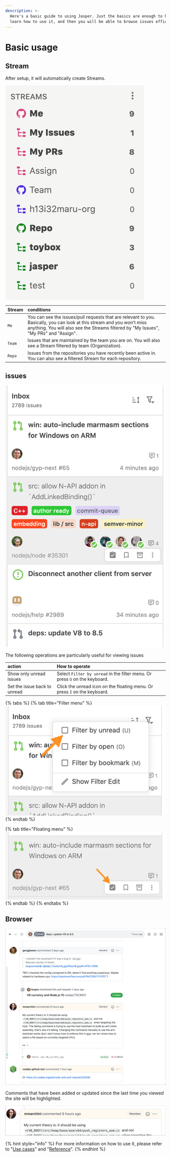 ```yaml
---
description: >-
  Here's a basic guide to using Jasper. Just the basics are enough to help you
  learn how to use it, and then you will be able to browse issues efficiently.
---
```


# Basic usage

## Stream

After setup, it will automatically create Streams.

![](../.gitbook/assets/03_streams.png)

| Stream | conditions |
| :--- | :--- |
| `Me` | You can see the issues/pull requests that are relevant to you. Basically, you can look at this stream and you won't miss anything.  You will also see the Streams filtered by "My Issues", "My PRs" and "Assign". |
| `Team` | Issues that are maintained by the team you are on. You will also see a Stream filtered by team \(Organization\). |
| `Repo` | Issues from the repositories you have recently been active in. You can also see a filtered Stream for each repository. |

## issues

![](../.gitbook/assets/03_issues.png)

The following operations are particularly useful for viewing issues

| action | How to operate |
| :--- | :--- |
| Show only unread issues | Select `Filter by unread` in the filter menu. Or press  `U`  on the keyboard. |
| Set the issue back to unread | Click the unread icon on the floating menu. Or press  `I`  on the keyboard. |

{% tabs %}
{% tab title="Filter menu" %}
![](../.gitbook/assets/03_filter_menu.png)
{% endtab %}

{% tab title="Floating menu" %}
![](../.gitbook/assets/03_hover_menu.png)
{% endtab %}
{% endtabs %}

## Browser

![](../.gitbook/assets/03_browser.png)

Comments that have been added or updated since the last time you viewed the site will be highlighted.

![](../.gitbook/assets/03_highlight_comment.png)





{% hint style="info" %}
For more information on how to use it, please refer to "[Use cases](../usecase/)" and "[Reference](../reference/)".
{% endhint %}

